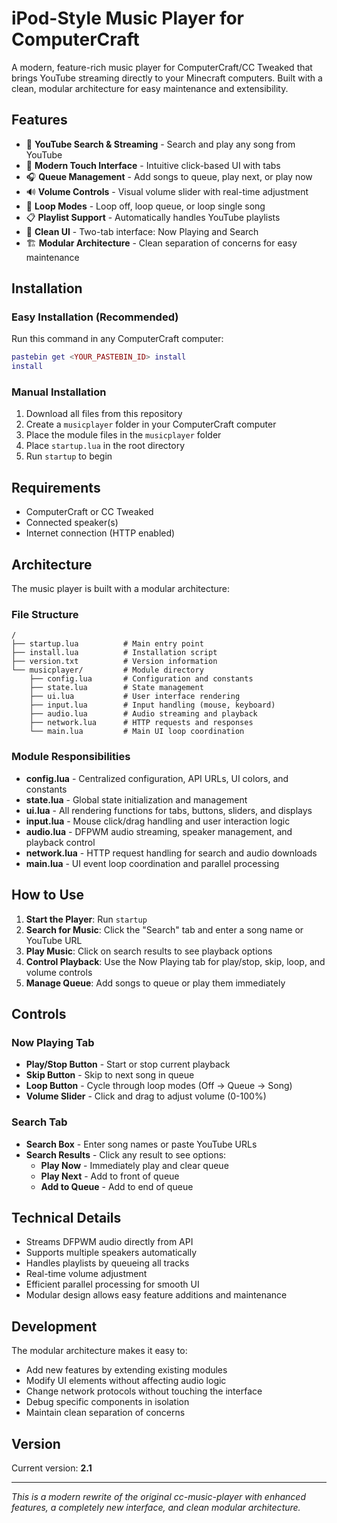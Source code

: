 # iPod-Style Music Player for ComputerCraft

A modern, feature-rich music player for ComputerCraft/CC Tweaked that brings YouTube streaming directly to your Minecraft computers. Built with a clean, modular architecture for easy maintenance and extensibility.

## Features

- 🎵 **YouTube Search & Streaming** - Search and play any song from YouTube
- 📱 **Modern Touch Interface** - Intuitive click-based UI with tabs
- 🎧 **Queue Management** - Add songs to queue, play next, or play now
- 🔊 **Volume Controls** - Visual volume slider with real-time adjustment
- 🔄 **Loop Modes** - Loop off, loop queue, or loop single song
- 📋 **Playlist Support** - Automatically handles YouTube playlists
- 🎨 **Clean UI** - Two-tab interface: Now Playing and Search
- 🏗️ **Modular Architecture** - Clean separation of concerns for easy maintenance

## Installation

### Easy Installation (Recommended)

Run this command in any ComputerCraft computer:

```lua
pastebin get <YOUR_PASTEBIN_ID> install
install
```

### Manual Installation

1. Download all files from this repository
2. Create a `musicplayer` folder in your ComputerCraft computer
3. Place the module files in the `musicplayer` folder
4. Place `startup.lua` in the root directory
5. Run `startup` to begin

## Requirements

- ComputerCraft or CC Tweaked
- Connected speaker(s)
- Internet connection (HTTP enabled)

## Architecture

The music player is built with a modular architecture:

### File Structure
```
/
├── startup.lua          # Main entry point
├── install.lua          # Installation script
├── version.txt          # Version information
└── musicplayer/         # Module directory
    ├── config.lua       # Configuration and constants
    ├── state.lua        # State management
    ├── ui.lua           # User interface rendering
    ├── input.lua        # Input handling (mouse, keyboard)
    ├── audio.lua        # Audio streaming and playback
    ├── network.lua      # HTTP requests and responses
    └── main.lua         # Main UI loop coordination
```

### Module Responsibilities

- **config.lua** - Centralized configuration, API URLs, UI colors, and constants
- **state.lua** - Global state initialization and management
- **ui.lua** - All rendering functions for tabs, buttons, sliders, and displays
- **input.lua** - Mouse click/drag handling and user interaction logic
- **audio.lua** - DFPWM audio streaming, speaker management, and playback control
- **network.lua** - HTTP request handling for search and audio downloads
- **main.lua** - UI event loop coordination and parallel processing

## How to Use

1. **Start the Player**: Run `startup` 
2. **Search for Music**: Click the "Search" tab and enter a song name or YouTube URL
3. **Play Music**: Click on search results to see playback options
4. **Control Playback**: Use the Now Playing tab for play/stop, skip, loop, and volume controls
5. **Manage Queue**: Add songs to queue or play them immediately

## Controls

### Now Playing Tab
- **Play/Stop Button** - Start or stop current playback
- **Skip Button** - Skip to next song in queue
- **Loop Button** - Cycle through loop modes (Off → Queue → Song)
- **Volume Slider** - Click and drag to adjust volume (0-100%)

### Search Tab
- **Search Box** - Enter song names or paste YouTube URLs
- **Search Results** - Click any result to see options:
  - **Play Now** - Immediately play and clear queue
  - **Play Next** - Add to front of queue
  - **Add to Queue** - Add to end of queue

## Technical Details

- Streams DFPWM audio directly from API
- Supports multiple speakers automatically
- Handles playlists by queueing all tracks
- Real-time volume adjustment
- Efficient parallel processing for smooth UI
- Modular design allows easy feature additions and maintenance

## Development

The modular architecture makes it easy to:
- Add new features by extending existing modules
- Modify UI elements without affecting audio logic
- Change network protocols without touching the interface
- Debug specific components in isolation
- Maintain clean separation of concerns

## Version

Current version: **2.1**

---

*This is a modern rewrite of the original cc-music-player with enhanced features, a completely new interface, and clean modular architecture.*
